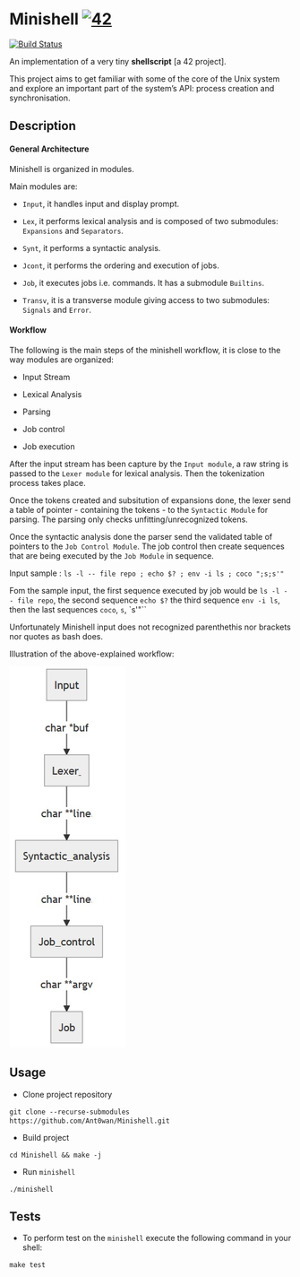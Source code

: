# Minishell [![42](https://i.imgur.com/9NXfcit.jpg)](i.imgur.com/9NXfcit.jpg)
[![Build Status](https://travis-ci.com/Ant0wan/Minishell.svg?branch=master)](https://travis-ci.com/Ant0wan/Minishell)

An implementation of a very tiny **shellscript** [a 42 project].

This project aims to get familiar with some of the core of the Unix system and explore an important part of the system’s API: process creation and synchronisation.

## Description


#### General Architecture

Minishell is organized in modules.

Main modules are:

- `Input`, it handles input and display prompt.

- `Lex`, it performs lexical analysis and is composed of two submodules: `Expansions` and `Separators`.

- `Synt`, it performs a syntactic analysis.

- `Jcont`, it performs the ordering and execution of jobs.

- `Job`, it executes jobs i.e. commands. It has a submodule `Builtins`.

- `Transv`, it is a transverse module giving access to two submodules: `Signals` and `Error`.

#### Workflow

The following is the main steps of the minishell workflow, it is close to the way modules are organized:

- Input Stream

- Lexical Analysis

- Parsing

- Job control

- Job execution

After the input stream has been capture by the `Input module`, a raw string is passed to the `Lexer module` for lexical analysis. Then the tokenization process takes place.

Once the tokens created and subsitution of expansions done, the lexer send a table of pointer - containing the tokens - to the `Syntactic Module` for parsing. The parsing only checks unfitting/unrecognized tokens.

Once the syntactic analysis done the parser send the validated table of pointers to the `Job Control Module`. The job control then create sequences that are being executed by the `Job Module` in sequence.

Input sample : `ls -l -- file repo ; echo $? ; env -i ls ; coco ";s;s'"`

Fom the sample input, the first sequence executed by job would be `ls -l -- file repo`, the second sequence `echo $?` the third sequence `env -i ls`, then the last sequences `coco`, `s`, `s'"``

Unfortunately Minishell input does not recognized parenthethis nor brackets nor quotes as bash does.

Illustration of the above-explained workflow:

![Modules Flowchart](./tools/flowcharts/modules_flowchart.jpg)

## Usage

- Clone project repository

```shell=
git clone --recurse-submodules https://github.com/Ant0wan/Minishell.git
```

- Build project

```shell=
cd Minishell && make -j
```

- Run `minishell`

```shell=
./minishell
```

## Tests

- To perform test on the `minishell` execute the following command in your shell:

```shell=
make test
```
